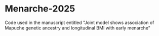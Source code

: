 # Menarche-2025
Code used in the manuscript entitled "Joint model shows association of Mapuche genetic ancestry and longitudinal BMI with early menarche"
